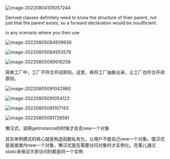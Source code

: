 ![image-20220804105057244](C:\Users\86127\AppData\Roaming\Typora\typora-user-images\image-20220804105057244.png)

Derived classes definitely need to know the structure of their parent, not just that the parent exists, so a forward declaration would be insufficient.

 in any scenario where you then use

![image-20220805084939926](C:\Users\86127\AppData\Roaming\Typora\typora-user-images\image-20220805084939926.png)

![image-20220805084953578](C:\Users\86127\AppData\Roaming\Typora\typora-user-images\image-20220805084953578.png)

![image-20220805090616258](C:\Users\86127\AppData\Roaming\Typora\typora-user-images\image-20220805090616258.png)

简单工厂中，工厂不符合开闭原则。这里，再将工厂抽象出来，让工厂也符合开闭原则。

![image-20220805091042980](C:\Users\86127\AppData\Roaming\Typora\typora-user-images\image-20220805091042980.png)

![image-20220805091054122](C:\Users\86127\AppData\Roaming\Typora\typora-user-images\image-20220805091054122.png)

![image-20220805091107143](C:\Users\86127\AppData\Roaming\Typora\typora-user-images\image-20220805091107143.png)

![image-20220805091728581](C:\Users\86127\AppData\Roaming\Typora\typora-user-images\image-20220805091728581.png)

懒汉式，调用getinstance的时候才会去new一个对象

其实单例模式的核心就是构造函数私有化，让用户不能自己new一个对象。饿汉式是直接类内new一个对象，懒汉式是在需要访问对象时才实例化。完事儿通过static来保证大家访问的都是同一个实例